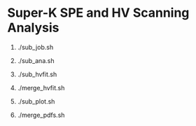 # Super-K SPE and HV Scanning Analysis

1. ./sub_job.sh

2. ./sub_ana.sh

3. ./sub_hvfit.sh

4. ./merge_hvfit.sh

5. ./sub_plot.sh

6. ./merge_pdfs.sh